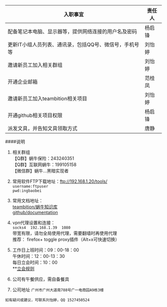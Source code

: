 入职事宜                                         | 责任人     
--------------------------------------------    | ----------- 
配备笔记本电脑、显示器等，提供网络连接的用户名及密码   | 杨启锋  
更新IT小组人员列表、通讯录，包括QQ号、微信号，手机号等 | 刘怡婷 
邀请新员工加入相关群组                             | 刘怡婷        
开通企业邮箱                                     | 范桂凤        
邀请新员工加入teambition相关项目                   | 刘怡婷
开通github相关项目权限                            |杨启锋
派发文具，并告知文具领取方式                        |唐静


####说明  
1. 相关群组  
【Q群】蜗牛保险：243240351  
【Q群】互联网蜗牛：199105158  
【微信群】蜗牛...黑暗实现者  
    
2. 常用软件FTP下载地址：<ftp://192.168.1.20/tools/>  
	`username:ftpuser`  
	`pwd:ingbaobei`  
  
3. 常用文档地址：  
[teambition/蜗牛知识库](https://www.teambition.com/project/54d2d8c65a8f686671cd852d/posts/post/552b40cb2fe3ee736eb3eb39)  
[github/documentation](https://github.com/ingbaobeigroup/documentations)  
  
4. vpn代理设置和连接：  
	`socks4  192.168.1.39  1080`  
	带宽有限，请勿全局使用代理，需要翻墙时再使用代理  
	推荐： firefox+ toggle proxy插件（Alt+x可快速切换）  
  
5. 工作日上班时间：09：00-18：00  
午休时间：12：00-13：30  
每日立会时间：10：00  
**[立会规则](https://www.teambition.com/project/54d2d8c65a8f686671cd852d/posts/post/54d97984297d04c97c081ed7)  
 
6. 公司有午餐供应，需自备餐具  
  
7. 公司地址 `广州市广州大道南788号广一电商园A9栋3楼`  

`如有疑问或建议，可联系刘怡婷，QQ 1527450524`
